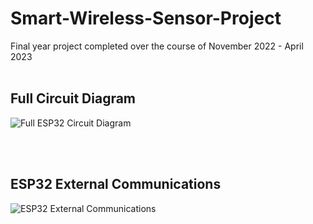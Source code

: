 # Smart-Wireless-Sensor-Project

Final year project completed over the course of November 2022 - April 2023
<br/><br/>


## Full Circuit Diagram
![Full ESP32 Circuit Diagram](https://user-images.githubusercontent.com/67061245/233792437-f0c9193b-4c64-401d-b262-2def480e407d.jpg)

<br/><br/>


## ESP32 External Communications
![ESP32 External Communications](https://user-images.githubusercontent.com/67061245/233795433-3cacb573-c1a4-4925-8e77-56079dd9c734.png)

